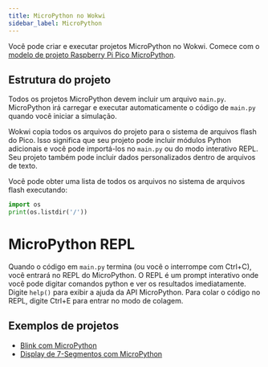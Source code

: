 ```yaml
---
title: MicroPython no Wokwi
sidebar_label: MicroPython
---
```


Você pode criar e executar projetos MicroPython no Wokwi. Comece com o [modelo de projeto Raspberry Pi Pico MicroPython](https://wokwi.com/projects/new/micropython-pi-pico).

## Estrutura do projeto

Todos os projetos MicroPython devem incluir um arquivo `main.py`. MicroPython irá carregar e executar automaticamente o código de `main.py` quando você iniciar a simulação.

Wokwi copia todos os arquivos do projeto para o sistema de arquivos flash do Pico. Isso significa que seu projeto
pode incluir módulos Python adicionais e você pode importá-los no `main.py` ou do modo interativo
REPL. Seu projeto também pode incluir dados personalizados dentro de arquivos de texto.

Você pode obter uma lista de todos os arquivos no sistema de arquivos flash executando:

```python
import os
print(os.listdir('/'))
```

# MicroPython REPL

Quando o código em `main.py` termina (ou você o interrompe com Ctrl+C), você entrará no REPL do MicroPython. O REPL é um prompt interativo onde você pode digitar comandos python e ver os resultados imediatamente. Digite `help()` para exibir a ajuda da API MicroPython. Para colar o código no REPL, digite Ctrl+E para entrar no modo de colagem.

## Exemplos de projetos

- [Blink com MicroPython](https://wokwi.com/projects/300504213470839309)
- [Display de 7-Segmentos com MicroPython](https://wokwi.com/projects/300210834979684872)
